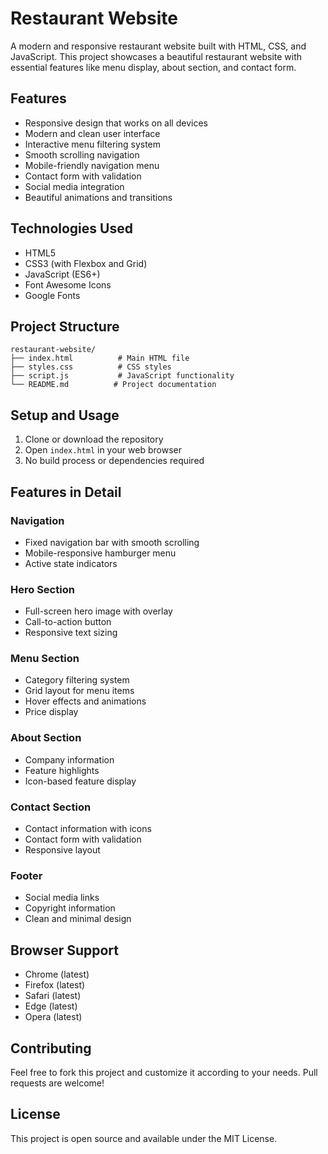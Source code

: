 # Restaurant Website

A modern and responsive restaurant website built with HTML, CSS, and JavaScript. This project showcases a beautiful restaurant website with essential features like menu display, about section, and contact form.

## Features

- Responsive design that works on all devices
- Modern and clean user interface
- Interactive menu filtering system
- Smooth scrolling navigation
- Mobile-friendly navigation menu
- Contact form with validation
- Social media integration
- Beautiful animations and transitions

## Technologies Used

- HTML5
- CSS3 (with Flexbox and Grid)
- JavaScript (ES6+)
- Font Awesome Icons
- Google Fonts

## Project Structure

```
restaurant-website/
├── index.html          # Main HTML file
├── styles.css          # CSS styles
├── script.js           # JavaScript functionality
└── README.md          # Project documentation
```

## Setup and Usage

1. Clone or download the repository
2. Open `index.html` in your web browser
3. No build process or dependencies required

## Features in Detail

### Navigation
- Fixed navigation bar with smooth scrolling
- Mobile-responsive hamburger menu
- Active state indicators

### Hero Section
- Full-screen hero image with overlay
- Call-to-action button
- Responsive text sizing

### Menu Section
- Category filtering system
- Grid layout for menu items
- Hover effects and animations
- Price display

### About Section
- Company information
- Feature highlights
- Icon-based feature display

### Contact Section
- Contact information with icons
- Contact form with validation
- Responsive layout

### Footer
- Social media links
- Copyright information
- Clean and minimal design

## Browser Support

- Chrome (latest)
- Firefox (latest)
- Safari (latest)
- Edge (latest)
- Opera (latest)

## Contributing

Feel free to fork this project and customize it according to your needs. Pull requests are welcome!

## License

This project is open source and available under the MIT License. 